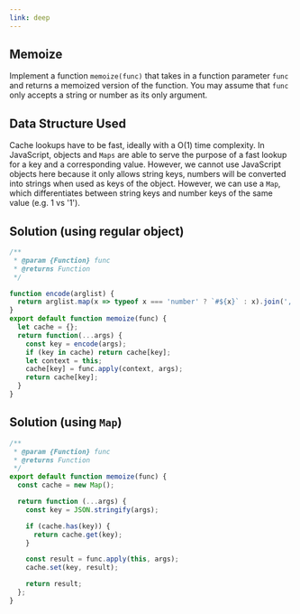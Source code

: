 ```yaml
---
link: deep
---
```

## Memoize
Implement a function `memoize(func)` that takes in a function parameter `func` and returns a memoized version of the function. You may assume that `func` only accepts a string or number as its only argument.

## Data Structure Used
Cache lookups have to be fast, ideally with a O(1) time complexity. In JavaScript, objects and `Maps` are able to serve the purpose of a fast lookup for a key and a corresponding value. However, we cannot use JavaScript objects here because it only allows string keys, numbers will be converted into strings when used as keys of the object. However, we can use a `Map`, which differentiates between string keys and number keys of the same value (e.g. 1 vs '1').



## Solution (using regular object)
```js
/**
 * @param {Function} func
 * @returns Function
 */

function encode(arglist) {
  return arglist.map(x => typeof x === 'number' ? `#${x}` : x).join(',');
}
export default function memoize(func) {
  let cache = {};
  return function(...args) {
    const key = encode(args);
    if (key in cache) return cache[key];
    let context = this;
    cache[key] = func.apply(context, args);
    return cache[key];
  }
}
```

## Solution (using `Map`)
```js
/**
 * @param {Function} func
 * @returns Function
 */
export default function memoize(func) {
  const cache = new Map();

  return function (...args) {
    const key = JSON.stringify(args);

    if (cache.has(key)) {
      return cache.get(key);
    }

    const result = func.apply(this, args);
    cache.set(key, result);

    return result;
  };
}
```
